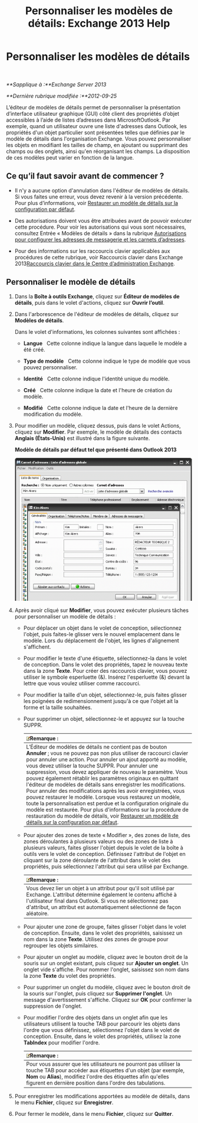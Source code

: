 ﻿---
title: 'Personnaliser les modèles de détails: Exchange 2013 Help'
TOCTitle: Personnaliser les modèles de détails
ms:assetid: b4beeedd-e46f-442e-844a-e8575f95dca0
ms:mtpsurl: https://technet.microsoft.com/fr-fr/library/ms.exch.toolbox.detailstemplate(v=EXCHG.150)
ms:contentKeyID: 50478904
ms.date: 04/24/2018
mtps_version: v=EXCHG.150
ms.translationtype: HT
---

# Personnaliser les modèles de détails

 

_**Sapplique à :**Exchange Server 2013_

_**Dernière rubrique modifiée :**2012-09-25_

L’éditeur de modèles de détails permet de personnaliser la présentation d’interface utilisateur graphique (GUI) côté client des propriétés d’objet accessibles à l’aide de listes d’adresses dans MicrosoftOutlook. Par exemple, quand un utilisateur ouvre une liste d'adresses dans Outlook, les propriétés d'un objet particulier sont présentées telles que définies par le modèle de détails dans l'organisation Exchange. Vous pouvez personnaliser les objets en modifiant les tailles de champ, en ajoutant ou supprimant des champs ou des onglets, ainsi qu'en réorganisant les champs. La disposition de ces modèles peut varier en fonction de la langue.

## Ce qu’il faut savoir avant de commencer ?

  - Il n'y a aucune option d'annulation dans l'éditeur de modèles de détails. Si vous faites une erreur, vous devez revenir à la version précédente. Pour plus d’informations, voir [Restaurer un modèle de détails sur la configuration par défaut](restore-a-details-template-to-the-default-configuration-exchange-2013-help.md).

  - Des autorisations doivent vous être attribuées avant de pouvoir exécuter cette procédure. Pour voir les autorisations qui vous sont nécessaires, consultez Entrée « Modèles de détails » dans la rubrique [Autorisations pour configurer les adresses de messagerie et les carnets d’adresses](email-address-and-address-book-permissions-exchange-2013-help.md).

  - Pour des informations sur les raccourcis clavier applicables aux procédures de cette rubrique, voir Raccourcis clavier dans Exchange 2013[Raccourcis clavier dans le Centre d’administration Exchange](keyboard-shortcuts-in-the-exchange-admin-center-exchange-online-protection-help.md).

## Personnaliser le modèle de détails

1.  Dans la **Boîte à outils Exchange**, cliquez sur **Éditeur de modèles de détails**, puis dans le volet d'actions, cliquez sur **Ouvrir l’outil**.

2.  Dans l'arborescence de l'éditeur de modèles de détails, cliquez sur **Modèles de détails**.
    
    Dans le volet d'informations, les colonnes suivantes sont affichées :
    
      - **Langue**   Cette colonne indique la langue dans laquelle le modèle a été créé.
    
      - **Type de modèle**   Cette colonne indique le type de modèle que vous pouvez personnaliser.
    
      - **Identité**   Cette colonne indique l'identité unique du modèle.
    
      - **Créé**   Cette colonne indique la date et l'heure de création du modèle.
    
      - **Modifié**   Cette colonne indique la date et l'heure de la dernière modification du modèle.

3.  Pour modifier un modèle, cliquez dessus, puis dans le volet Actions, cliquez sur **Modifier**. Par exemple, le modèle de détails des contacts **Anglais (États-Unis)** est illustré dans la figure suivante.
    
    **Modèle de détails par défaut tel que présenté dans Outlook 2013**
    
    ![Modèle de détails par défaut dans Outlook 2007](images/JJ556601.a0af8aca-663d-4702-ab2f-9a342f481cdf(EXCHG.150).gif "Modèle de détails par défaut dans Outlook 2007")  

4.  Après avoir cliqué sur **Modifier**, vous pouvez exécuter plusieurs tâches pour personnaliser un modèle de détails :
    
      - Pour déplacer un objet dans le volet de conception, sélectionnez l'objet, puis faites-le glisser vers le nouvel emplacement dans le modèle. Lors du déplacement de l'objet, les lignes d'alignement s'affichent.
    
      - Pour modifier le texte d'une étiquette, sélectionnez-la dans le volet de conception. Dans le volet des propriétés, tapez le nouveau texte dans la zone **Texte**. Pour créer des raccourcis clavier, vous pouvez utiliser le symbole esperluette (&). Insérez l'esperluette (&) devant la lettre que vous voulez utiliser comme raccourci.
    
      - Pour modifier la taille d'un objet, sélectionnez-le, puis faites glisser les poignées de redimensionnement jusqu'à ce que l'objet ait la forme et la taille souhaitées.
    
      - Pour supprimer un objet, sélectionnez-le et appuyez sur la touche SUPPR.
        
        <table>
        <thead>
        <tr class="header">
        <th><img src="images/JJ159664.note(EXCHG.150).gif" title="Remarque" alt="Remarque" />Remarque :</th>
        </tr>
        </thead>
        <tbody>
        <tr class="odd">
        <td>L’Éditeur de modèles de détails ne contient pas de bouton <strong>Annuler</strong> ; vous ne pouvez pas non plus utiliser de raccourci clavier pour annuler une action. Pour annuler un ajout apporté au modèle, vous devez utiliser la touche SUPPR. Pour annuler une suppression, vous devez appliquer de nouveau le paramètre. Vous pouvez également rétablir les paramètres originaux en quittant l'éditeur de modèles de détails sans enregistrer les modifications. Pour annuler des modifications après les avoir enregistrées, vous pouvez restaurer le modèle. Lorsque vous restaurez un modèle, toute la personnalisation est perdue et la configuration originale du modèle est restaurée. Pour plus d'informations sur la procédure de restauration du modèle de détails, voir <a href="restore-a-details-template-to-the-default-configuration-exchange-2013-help.md">Restaurer un modèle de détails sur la configuration par défaut</a>.</td>
        </tr>
        </tbody>
        </table>
    
      - Pour ajouter des zones de texte « Modifier », des zones de liste, des zones déroulantes à plusieurs valeurs ou des zones de liste à plusieurs valeurs, faites glisser l'objet depuis le volet de la boîte à outils vers le volet de conception. Définissez l'attribut de l'objet en cliquant sur la zone déroulante de l'attribut dans le volet des propriétés, puis sélectionnez l'attribut qui sera utilisé par Exchange.
        
        <table>
        <thead>
        <tr class="header">
        <th><img src="images/JJ159664.note(EXCHG.150).gif" title="Remarque" alt="Remarque" />Remarque :</th>
        </tr>
        </thead>
        <tbody>
        <tr class="odd">
        <td>Vous devez lier un objet à un attribut pour qu'il soit utilisé par Exchange. L'attribut détermine également le contenu affiché à l'utilisateur final dans Outlook. Si vous ne sélectionnez pas d'attribut, un attribut est automatiquement sélectionné de façon aléatoire.</td>
        </tr>
        </tbody>
        </table>
    
      - Pour ajouter une zone de groupe, faites glisser l'objet dans le volet de conception. Ensuite, dans le volet des propriétés, saisissez un nom dans la zone **Texte**. Utilisez des zones de groupe pour regrouper les objets similaires.
    
      - Pour ajouter un onglet au modèle, cliquez avec le bouton droit de la souris sur un onglet existant, puis cliquez sur **Ajouter un onglet**. Un onglet vide s'affiche. Pour nommer l'onglet, saisissez son nom dans la zone **Texte** du volet des propriétés.
    
      - Pour supprimer un onglet du modèle, cliquez avec le bouton droit de la souris sur l'onglet, puis cliquez sur **Supprimer l'onglet**. Un message d'avertissement s'affiche. Cliquez sur **OK** pour confirmer la suppression de l'onglet.
    
      - Pour modifier l'ordre des objets dans un onglet afin que les utilisateurs utilisent la touche TAB pour parcourir les objets dans l'ordre que vous définissez, sélectionnez l'objet dans le volet de conception. Ensuite, dans le volet des propriétés, utilisez la zone **TabIndex** pour modifier l'ordre.
        
        <table>
        <thead>
        <tr class="header">
        <th><img src="images/JJ159664.note(EXCHG.150).gif" title="Remarque" alt="Remarque" />Remarque :</th>
        </tr>
        </thead>
        <tbody>
        <tr class="odd">
        <td>Pour vous assurer que les utilisateurs ne pourront pas utiliser la touche TAB pour accéder aux étiquettes d'un objet (par exemple, <strong>Nom</strong> ou <strong>Alias</strong>), modifiez l'ordre des étiquettes afin qu'elles figurent en dernière position dans l'ordre des tabulations.</td>
        </tr>
        </tbody>
        </table>


5.  Pour enregistrer les modifications apportées au modèle de détails, dans le menu **Fichier**, cliquez sur **Enregistrer**.

6.  Pour fermer le modèle, dans le menu **Fichier**, cliquez sur **Quitter**.

